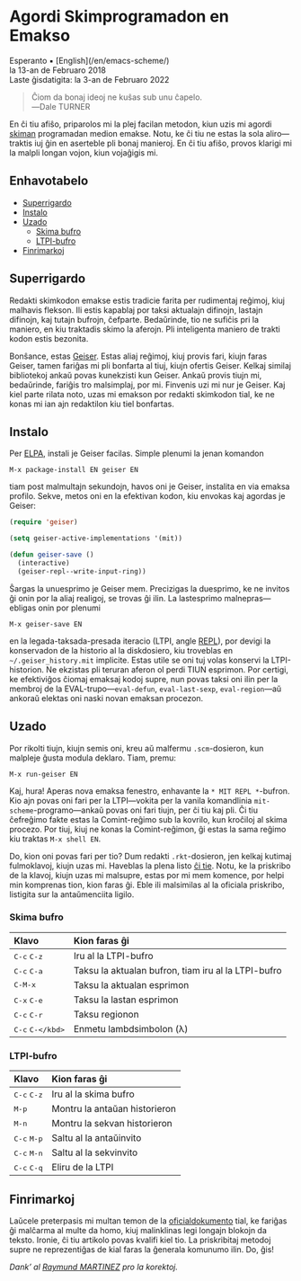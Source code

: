 Agordi Skimprogramadon en Emakso
================================

<div class="center">Esperanto ▪ [English](/en/emacs-scheme/)</div>
<div class="center">la 13-an de Februaro 2018</div>
<div class="center">Laste ĝisdatigita: la 3-an de Februaro 2022</div>

>Ĉiom da bonaj ideoj ne kuŝas sub unu ĉapelo.<br>
>―Dale TURNER

En ĉi tiu afiŝo, priparolos mi la plej facilan metodon, kiun uzis mi
agordi [skiman](https://eo.wikipedia.org/wiki/Skimo) programadan medion
emakse. Notu, ke ĉi tiu ne estas la sola aliro—traktis iuj ĝin en aserteble pli
bonaj manieroj. En ĉi tiu afiŝo, provos klarigi mi la malpli longan vojon, kiun
vojaĝigis mi.


<a name="et">Enhavotabelo</a>
-----------------------------

- [Superrigardo](#superrigardo)
- [Instalo](#instalo)
- [Uzado](#uzado)
  + [Skima bufro](#skimbufro)
  + [LTPI-bufro](#ltpibufro)
- [Finrimarkoj](#finrimarkoj)


<a name="superrigardo">Superrigardo</a>
---------------------------------------

Redakti skimkodon emakse estis tradicie farita per rudimentaj reĝimoj, kiuj malhavis flekson. Ili
estis kapablaj por taksi aktualajn difinojn, lastajn difinojn, kaj tutajn bufrojn, ĉefparte.
Bedaŭrinde, tio ne sufiĉis pri la maniero, en kiu traktadis skimo la aferojn. Pli inteligenta
maniero de trakti kodon estis bezonita.

Bonŝance, estas [Geiser](http://www.nongnu.org/geiser/). Estas aliaj reĝimoj, kiuj provis
fari, kiujn faras Geiser, tamen fariĝas mi pli bonfarta al tiuj, kiujn ofertis Geiser. Kelkaj
similaj bibliotekoj ankaŭ povas kunekzisti kun Geiser. Ankaŭ provis tiujn mi, bedaŭrinde, fariĝis
tro malsimplaj, por mi. Finvenis uzi mi nur je Geiser. Kaj kiel parte rilata noto, uzas mi emakson
por redakti skimkodon tial, ke ne konas mi ian ajn redaktilon kiu tiel bonfartas.


<a name="instalo"></a>Instalo
-----------------------------

Per [ELPA](https://www.emacswiki.org/emacs/ELPA), instali je Geiser facilas. Simple plenumi la jenan
komandon

    M-x package-install EN geiser EN

tiam post malmultajn sekundojn, havos oni je Geiser, instalita en via emaksa
profilo. Sekve, metos oni en la efektivan kodon, kiu envokas kaj agordas je
Geiser:

```lisp
(require 'geiser)

(setq geiser-active-implementations '(mit))

(defun geiser-save ()
  (interactive)
  (geiser-repl--write-input-ring))
```

Ŝargas la unuesprimo je Geiser mem. Precizigas la duesprimo, ke ne invitos ĝi onin por la aliaj
realigoj, se trovas ĝi ilin. La lastesprimo malnepras—ebligas onin por plenumi

    M-x geiser-save EN

en la legada-taksada-presada iteracio (LTPI, angle
[REPL](https://en.wikipedia.org/wiki/Read%E2%80%93eval%E2%80%93print_loop)), por devigi la
konservadon de la historio al la diskdosiero, kiu troveblas en `~/.geiser_history.mit` implicite.
Estas utile se oni tuj volas konservi la LTPI-historion. Ne ekzistas pli teruran aferon ol perdi
TIUN esprimon. Por certigi, ke efektiviĝos ĉiomaj emaksaj kodoj supre, nun povas taksi oni ilin per
la membroj de la EVAL-trupo—`eval-defun`, `eval-last-sexp`, `eval-region`—aŭ ankoraŭ elektas oni
naski novan emaksan procezon.


<a name="uzado"></a>Uzado
-------------------------

Por rikolti tiujn, kiujn semis oni, kreu aŭ malfermu `.scm`-dosieron, kun malpleje ĝusta modula
deklaro. Tiam, premu:

    M-x run-geiser EN

Kaj, hura! Aperas nova emaksa fenestro, enhavante la `* MIT REPL *`-bufron. Kio ajn povas oni fari
per la LTPI—vokita per la vanila komandlinia `mit-scheme`-programo—ankaŭ povas oni fari tiujn, per
ĉi tiu kaj pli. Ĉi tiu ĉefreĝimo fakte estas la Comint-reĝimo sub la kovrilo, kun kroĉiloj al skima
procezo. Por tiuj, kiuj ne konas la Comint-reĝimon, ĝi estas la sama reĝimo kiu traktas `M-x
shell EN`.

Do, kion oni povas fari per tio? Dum redakti `.rkt`-dosieron, jen kelkaj kutimaj fulmoklavoj, kiujn
uzas mi. Haveblas la plena listo [ĉi tie](http://www.nongnu.org/geiser/geiser_5.html#Cheat-sheet).
Notu, ke la priskribo de la klavoj, kiujn uzas mi malsupre, estas por mi mem komence, por helpi min
komprenas tion, kion faras ĝi. Eble ili malsimilas al la oficiala priskribo, listigita sur la
antaŭmenciita ligilo.


### <a name="skimbufro">Skima bufro</a>

| Klavo                         | Kion faras ĝi                                       |
| :---------------------------- | :-------------------------------------------------- |
| <kbd>C-c</kbd> <kbd>C-z</kbd> | Iru al la LTPI-bufro                                |
| <kbd>C-c</kbd> <kbd>C-a</kbd> | Taksu la aktualan bufron, tiam iru al la LTPI-bufro |
| <kbd>C-M-x</kbd>              | Taksu la aktualan esprimon                          |
| <kbd>C-x</kbd> <kbd>C-e</kbd> | Taksu la lastan esprimon                            |
| <kbd>C-c</kbd> <kbd>C-r</kbd> | Taksu regionon                                      |
| <kbd>C-c</kbd> <kbd>C-\</kbd> | Enmetu lambdsimbolon (λ)                            |


### <a name="ltpibufro"></a>LTPI-bufro

| Klavo                         | Kion faras ĝi                  |
| :---------------------------- | :----------------------------- |
| <kbd>C-c</kbd> <kbd>C-z</kbd> | Iru al la skima bufro          |
| <kbd>M-p</kbd>                | Montru la antaŭan historieron  |
| <kbd>M-n</kbd>                | Montru la sekvan historieron   |
| <kbd>C-c</kbd> <kbd>M-p</kbd> | Saltu al la antaŭinvito        |
| <kbd>C-c</kbd> <kbd>M-n</kbd> | Saltu al la sekvinvito         |
| <kbd>C-c</kbd> <kbd>C-q</kbd> | Eliru de la LTPI               |


<a name="finrimarkoj"></a>Finrimarkoj
-------------------------------------

Laŭcele preterpasis mi multan temon de la [oficialdokumento](http://www.nongnu.org/geiser/) tial, ke
fariĝas ĝi malĉarma al multe da homo, kiuj malinklinas legi longajn blokojn da teksto. Ironie,
ĉi tiu artikolo povas kvalifi kiel tio. La priskribitaj metodoj supre ne reprezentiĝas de kial faras
la ĝenerala komunumo ilin. Do, ĝis!

_Dank’ al [Raymund MARTINEZ](https://zhaqenl.github.io) pro la korektoj._
